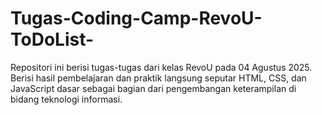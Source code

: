 # Tugas-Coding-Camp-RevoU-ToDoList-
Repositori ini berisi tugas-tugas dari kelas RevoU pada 04 Agustus 2025. Berisi hasil pembelajaran dan praktik langsung seputar HTML, CSS, dan JavaScript dasar sebagai bagian dari pengembangan keterampilan di bidang teknologi informasi.
